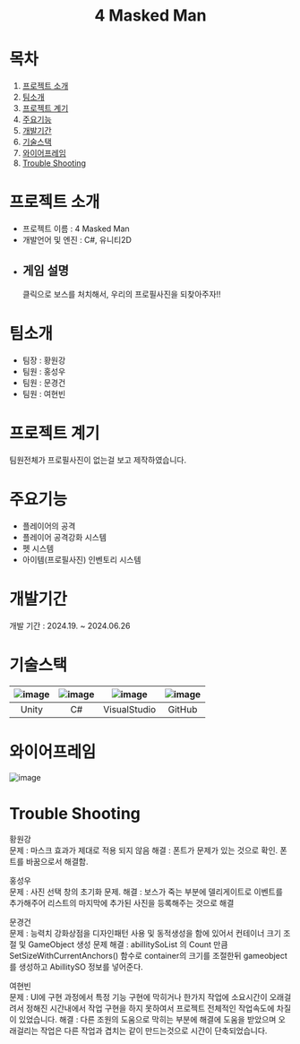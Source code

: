 <div align="center"><h1> 4 Masked Man</h1>
</div>


# 목차
1. [프로젝트 소개](#프로젝트-소개)
2. [팀소개](#팀소개)
3. [프로젝트 계기](#프로젝트-계기)
4. [주요기능](#주요기능)
5. [개발기간](#개발기간)
6. [기술스택](#기술스택)
7. [와이어프레임](#와이어프레임)
8. [Trouble Shooting](#trouble-shooting)

# 프로젝트 소개
 - 프로젝트 이름 : 4 Masked Man
 - 개발언어 및 엔진 : C#, 유니티2D 
 - ## 게임 설명
    클릭으로 보스를 처치해서, 우리의 프로필사진을 되찾아주자!!
   
# 팀소개
 - 팀장 : 황원강
 - 팀원 : 홍성우
 - 팀원 : 문경건
 - 팀원 : 여현빈

# 프로젝트 계기
 팀원전체가 프로필사진이 없는걸 보고 제작하였습니다.
 
# 주요기능
 - 플레이어의 공격
 - 플레이어 공격강화 시스템
 - 펫 시스템
 - 아이템(프로필사진) 인벤토리 시스템

# 개발기간
 개발 기간 : 2024.19. ~ 2024.06.26
 
# 기술스택
|![image](https://github.com/choiyunhwa/RuningGame/assets/82863756/bca72594-c744-4bfe-9432-a59b58a16295)|![image](https://github.com/choiyunhwa/RuningGame/assets/82863756/ab527bb2-a85d-45c6-9036-faa7533520ce)|![image](https://github.com/choiyunhwa/RuningGame/assets/82863756/e53fce63-6924-40f1-83fa-8055a89bc352)|![image](https://github.com/choiyunhwa/RuningGame/assets/82863756/80297e45-d969-4ffc-bd03-0235beb3ed23)
|:---:|:---:|:---:|:---:|
|Unity|C#|VisualStudio|GitHub|

# 와이어프레임
![image](https://github.com/hb0417/4-masked-men/assets/82863756/808083e3-dca6-489e-85f6-2d5015b17579)

# Trouble Shooting
황원강</br>
문제 : 마스크 효과가 제대로 적용 되지 않음
해결 : 폰트가 문제가 있는 것으로 확인. 폰트를 바꿈으로서 해결함.

홍성우</br>
문제 : 사진 선택 창의 초기화 문제.
해결 : 보스가 죽는 부분에 델리게이트로 이벤트를 추가해주어 리스트의 마지막에 추가된 사진을 등록해주는 것으로 해결

문경건</br>
문제 : 능력치 강화상점을 디자인패턴 사용 및 동적생성을 함에 있어서 컨테이너 크기 조절 및 GameObject 생성 문제
해결 : abillitySoList 의 Count 만큼 SetSizeWithCurrentAnchors() 함수로 container의 크기를 조절한뒤 gameobject를 생성하고 AbillitySO 정보를 넣어준다.

여현빈</br>
문제 : UI에 구현 과정에서 특정 기능 구현에 막히거나 한가지 작업에 소요시간이 오래걸려서 정해진 시간내에서 작업 구현을 하지 못하여서 프로젝트 전체적인 작업속도에 차질이 있었습니다.
해결 : 다른 조원의 도움으로 막히는 부분에 해결에 도움을 받았으며 오래걸리는 작업은 다른 작업과 겹치는 같이 만드는것으로 시간이 단축되었습니다.
